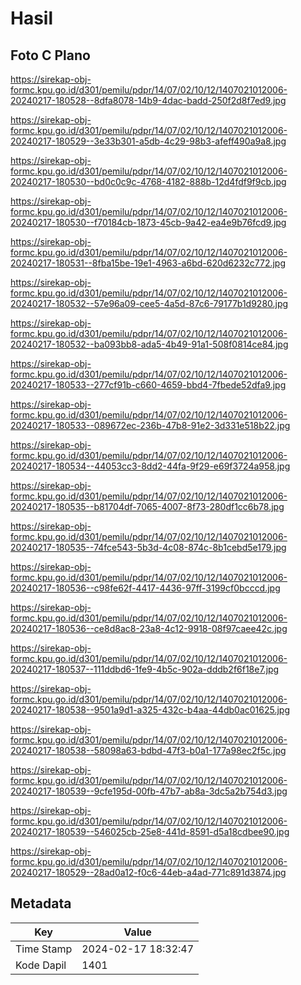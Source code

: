 # Hasil

## Foto C Plano

https://sirekap-obj-formc.kpu.go.id/d301/pemilu/pdpr/14/07/02/10/12/1407021012006-20240217-180528--8dfa8078-14b9-4dac-badd-250f2d8f7ed9.jpg

https://sirekap-obj-formc.kpu.go.id/d301/pemilu/pdpr/14/07/02/10/12/1407021012006-20240217-180529--3e33b301-a5db-4c29-98b3-afeff490a9a8.jpg

https://sirekap-obj-formc.kpu.go.id/d301/pemilu/pdpr/14/07/02/10/12/1407021012006-20240217-180530--bd0c0c9c-4768-4182-888b-12d4fdf9f9cb.jpg

https://sirekap-obj-formc.kpu.go.id/d301/pemilu/pdpr/14/07/02/10/12/1407021012006-20240217-180530--f70184cb-1873-45cb-9a42-ea4e9b76fcd9.jpg

https://sirekap-obj-formc.kpu.go.id/d301/pemilu/pdpr/14/07/02/10/12/1407021012006-20240217-180531--8fba15be-19e1-4963-a6bd-620d6232c772.jpg

https://sirekap-obj-formc.kpu.go.id/d301/pemilu/pdpr/14/07/02/10/12/1407021012006-20240217-180532--57e96a09-cee5-4a5d-87c6-79177b1d9280.jpg

https://sirekap-obj-formc.kpu.go.id/d301/pemilu/pdpr/14/07/02/10/12/1407021012006-20240217-180532--ba093bb8-ada5-4b49-91a1-508f0814ce84.jpg

https://sirekap-obj-formc.kpu.go.id/d301/pemilu/pdpr/14/07/02/10/12/1407021012006-20240217-180533--277cf91b-c660-4659-bbd4-7fbede52dfa9.jpg

https://sirekap-obj-formc.kpu.go.id/d301/pemilu/pdpr/14/07/02/10/12/1407021012006-20240217-180533--089672ec-236b-47b8-91e2-3d331e518b22.jpg

https://sirekap-obj-formc.kpu.go.id/d301/pemilu/pdpr/14/07/02/10/12/1407021012006-20240217-180534--44053cc3-8dd2-44fa-9f29-e69f3724a958.jpg

https://sirekap-obj-formc.kpu.go.id/d301/pemilu/pdpr/14/07/02/10/12/1407021012006-20240217-180535--b81704df-7065-4007-8f73-280df1cc6b78.jpg

https://sirekap-obj-formc.kpu.go.id/d301/pemilu/pdpr/14/07/02/10/12/1407021012006-20240217-180535--74fce543-5b3d-4c08-874c-8b1cebd5e179.jpg

https://sirekap-obj-formc.kpu.go.id/d301/pemilu/pdpr/14/07/02/10/12/1407021012006-20240217-180536--c98fe62f-4417-4436-97ff-3199cf0bcccd.jpg

https://sirekap-obj-formc.kpu.go.id/d301/pemilu/pdpr/14/07/02/10/12/1407021012006-20240217-180536--ce8d8ac8-23a8-4c12-9918-08f97caee42c.jpg

https://sirekap-obj-formc.kpu.go.id/d301/pemilu/pdpr/14/07/02/10/12/1407021012006-20240217-180537--111ddbd6-1fe9-4b5c-902a-dddb2f6f18e7.jpg

https://sirekap-obj-formc.kpu.go.id/d301/pemilu/pdpr/14/07/02/10/12/1407021012006-20240217-180538--9501a9d1-a325-432c-b4aa-44db0ac01625.jpg

https://sirekap-obj-formc.kpu.go.id/d301/pemilu/pdpr/14/07/02/10/12/1407021012006-20240217-180538--58098a63-bdbd-47f3-b0a1-177a98ec2f5c.jpg

https://sirekap-obj-formc.kpu.go.id/d301/pemilu/pdpr/14/07/02/10/12/1407021012006-20240217-180539--9cfe195d-00fb-47b7-ab8a-3dc5a2b754d3.jpg

https://sirekap-obj-formc.kpu.go.id/d301/pemilu/pdpr/14/07/02/10/12/1407021012006-20240217-180539--546025cb-25e8-441d-8591-d5a18cdbee90.jpg

https://sirekap-obj-formc.kpu.go.id/d301/pemilu/pdpr/14/07/02/10/12/1407021012006-20240217-180529--28ad0a12-f0c6-44eb-a4ad-771c891d3874.jpg


## Metadata

| Key        | Value               |
| ---------- | ------------------- |
| Time Stamp | 2024-02-17 18:32:47 |
| Kode Dapil | 1401                |



